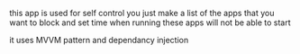 this app is used for self control you just make a list of the apps that you want to block and set time when running these apps will not be able to start

it uses MVVM pattern and dependancy injection
